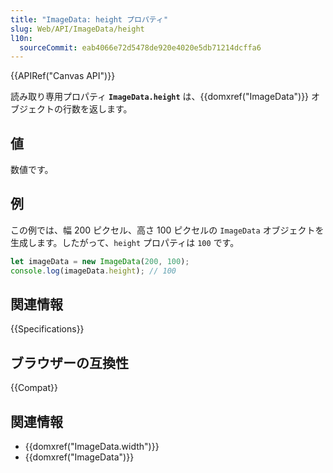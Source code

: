 ```yaml
---
title: "ImageData: height プロパティ"
slug: Web/API/ImageData/height
l10n:
  sourceCommit: eab4066e72d5478de920e4020e5db71214dcffa6
---
```


{{APIRef("Canvas API")}}

読み取り専用プロパティ **`ImageData.height`** は、{{domxref("ImageData")}} オブジェクトの行数を返します。

## 値

数値です。

## 例

この例では、幅 200 ピクセル、高さ 100 ピクセルの `ImageData` オブジェクトを生成します。したがって、`height` プロパティは `100` です。

```js
let imageData = new ImageData(200, 100);
console.log(imageData.height); // 100
```

## 関連情報

{{Specifications}}

## ブラウザーの互換性

{{Compat}}

## 関連情報

- {{domxref("ImageData.width")}}
- {{domxref("ImageData")}}
